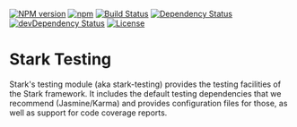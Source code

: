 [![NPM version](https://img.shields.io/npm/v/@nationalbankbelgium/stark-testing.svg)](https://www.npmjs.com/package/@nationalbankbelgium/stark-testing)
[![npm](https://img.shields.io/npm/dm/@nationalbankbelgium/stark-testing.svg)](https://www.npmjs.com/package/@nationalbankbelgium/stark-testing)
[![Build Status](https://github.com/NationalBankBelgium/stark/workflows/ci/badge.svg)](https://github.com/NationalBankBelgium/stark/actions?query=workflow%3Aci)
[![Dependency Status](https://david-dm.org/NationalBankBelgium/stark-testing.svg)](https://david-dm.org/NationalBankBelgium/stark-testing)
[![devDependency Status](https://david-dm.org/NationalBankBelgium/stark-testing/dev-status.svg)](https://david-dm.org/NationalBankBelgium/stark-testing#info=devDependencies)
[![License](https://img.shields.io/cocoapods/l/AFNetworking.svg)](LICENSE)

# Stark Testing

Stark's testing module (aka stark-testing) provides the testing facilities of the Stark framework.
It includes the default testing dependencies that we recommend (Jasmine/Karma) and provides configuration files for those, as well as support for code coverage reports.
